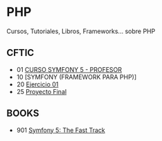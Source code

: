 # PHP
Cursos, Tutoriales, Libros, Frameworks... sobre PHP 

## CFTIC
* 01 [CURSO SYMFONY 5 - PROFESOR](https://github.com/carherco/symfony-sepe)
* 10 [SYMFONY (FRAMEWORK PARA PHP)]
* 20 [Ejercicio 01](https://github.com/adolfodelarosades/PHP/blob/main/temarios/20-Ejercicio-01.md)
* 25 [Proyecto Final](https://github.com/adolfodelarosades/PHP/blob/main/temarios/25-Proyecto-Final.md)

## BOOKS

* 901 [Symfony 5: The Fast Track](temarios/901-Symfony-5-The-Fast-Track.md)


